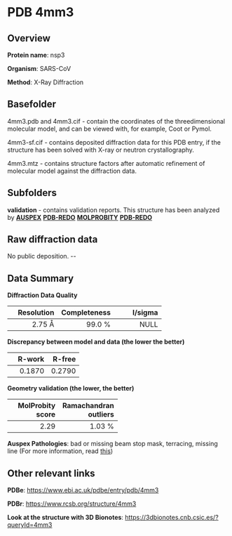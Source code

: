 # PDB 4mm3

## Overview

**Protein name**: nsp3

**Organism**: SARS-CoV

**Method**: X-Ray Diffraction

## Basefolder

4mm3.pdb and 4mm3.cif - contain the coordinates of the threedimensional molecular model, and can be viewed with, for example, Coot or Pymol.

4mm3-sf.cif - contains deposited diffraction data for this PDB entry, if the structure has been solved with X-ray or neutron crystallography.

4mm3.mtz - contains structure factors after automatic refinement of molecular model against the diffraction data.

## Subfolders





**validation** - contains validation reports. This structure has been analyzed by [**AUSPEX**](https://github.com/thorn-lab/coronavirus_structural_task_force/tree/master/pdb/nsp3/SARS-CoV/4mm3/validation/auspex) [**PDB-REDO**](https://github.com/thorn-lab/coronavirus_structural_task_force/tree/master/pdb/nsp3/SARS-CoV/4mm3/validation/pdb-redo) [**MOLPROBITY**](https://github.com/thorn-lab/coronavirus_structural_task_force/tree/master/pdb/nsp3/SARS-CoV/4mm3/validation/molprobity) [**PDB-REDO**](https://github.com/thorn-lab/coronavirus_structural_task_force/blob/master/pdb/nsp3/SARS-CoV/4mm3/validation/Xtriage_output.log) 

## Raw diffraction data

No public deposition. --<br> 

## Data Summary
**Diffraction Data Quality**

|   | Resolution | Completeness| I/sigma |
|---|-------------:|----------------:|--------------:|
|   |2.75 Å|99.0  %|<img width=50/>NULL |

**Discrepancy between model and data (the lower the better)**

|   | **R-work**| **R-free**   
|---|-------------:|----------------:|           
||  0.1870|  0.2790|

**Geometry validation (the lower, the better)**

|   |**MolProbity<br>score**| **Ramachandran<br>outliers** 
|---|-------------:|----------------:|
||  2.29|  1.03 %|

**Auspex Pathologies**: bad or missing beam stop mask, terracing, missing line (For more information, read [this](https://github.com/thorn-lab/coronavirus_structural_task_force/blob/master/pdb/nsp3/SARS-CoV/4mm3/validation/auspex/4mm3_auspex_comments.txt))

 



## Other relevant links 
**PDBe**:  https://www.ebi.ac.uk/pdbe/entry/pdb/4mm3
 
**PDBr**: https://www.rcsb.org/structure/4mm3 

**Look at the structure with 3D Bionotes**: https://3dbionotes.cnb.csic.es/?queryId=4mm3

